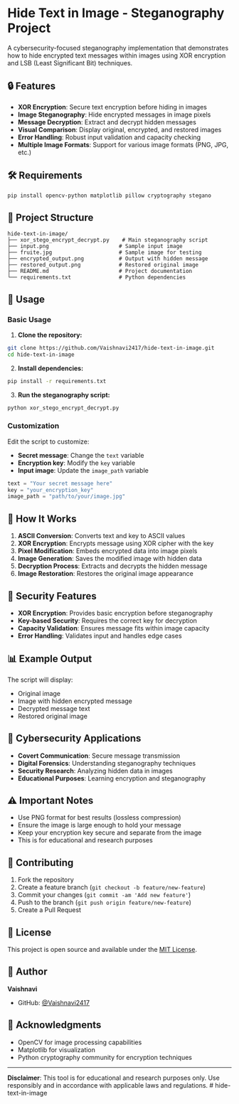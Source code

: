 # Hide Text in Image - Steganography Project

A cybersecurity-focused steganography implementation that demonstrates how to hide encrypted text messages within images using XOR encryption and LSB (Least Significant Bit) techniques.

## 🔒 Features

- **XOR Encryption**: Secure text encryption before hiding in images
- **Image Steganography**: Hide encrypted messages in image pixels
- **Message Decryption**: Extract and decrypt hidden messages
- **Visual Comparison**: Display original, encrypted, and restored images
- **Error Handling**: Robust input validation and capacity checking
- **Multiple Image Formats**: Support for various image formats (PNG, JPG, etc.)

## 🛠️ Requirements

```bash
pip install opencv-python matplotlib pillow cryptography stegano
```

## 📁 Project Structure

```
hide-text-in-image/
├── xor_stego_encrypt_decrypt.py    # Main steganography script
├── input.png                      # Sample input image
├── fruite.jpg                     # Sample image for testing
├── encrypted_output.png           # Output with hidden message
├── restored_output.png            # Restored original image
├── README.md                      # Project documentation
└── requirements.txt               # Python dependencies
```

## 🚀 Usage

### Basic Usage

1. **Clone the repository:**
```bash
git clone https://github.com/Vaishnavi2417/hide-text-in-image.git
cd hide-text-in-image
```

2. **Install dependencies:**
```bash
pip install -r requirements.txt
```

3. **Run the steganography script:**
```bash
python xor_stego_encrypt_decrypt.py
```

### Customization

Edit the script to customize:
- **Secret message**: Change the `text` variable
- **Encryption key**: Modify the `key` variable
- **Input image**: Update the `image_path` variable

```python
text = "Your secret message here"
key = "your_encryption_key"
image_path = "path/to/your/image.jpg"
```

## 🔧 How It Works

1. **ASCII Conversion**: Converts text and key to ASCII values
2. **XOR Encryption**: Encrypts message using XOR cipher with the key
3. **Pixel Modification**: Embeds encrypted data into image pixels
4. **Image Generation**: Saves the modified image with hidden data
5. **Decryption Process**: Extracts and decrypts the hidden message
6. **Image Restoration**: Restores the original image appearance

## 🔐 Security Features

- **XOR Encryption**: Provides basic encryption before steganography
- **Key-based Security**: Requires the correct key for decryption
- **Capacity Validation**: Ensures message fits within image capacity
- **Error Handling**: Validates input and handles edge cases

## 📊 Example Output

The script will display:
- Original image
- Image with hidden encrypted message
- Decrypted message text
- Restored original image

## 🎯 Cybersecurity Applications

- **Covert Communication**: Secure message transmission
- **Digital Forensics**: Understanding steganography techniques
- **Security Research**: Analyzing hidden data in images
- **Educational Purposes**: Learning encryption and steganography

## ⚠️ Important Notes

- Use PNG format for best results (lossless compression)
- Ensure the image is large enough to hold your message
- Keep your encryption key secure and separate from the image
- This is for educational and research purposes

## 🤝 Contributing

1. Fork the repository
2. Create a feature branch (`git checkout -b feature/new-feature`)
3. Commit your changes (`git commit -am 'Add new feature'`)
4. Push to the branch (`git push origin feature/new-feature`)
5. Create a Pull Request

## 📄 License

This project is open source and available under the [MIT License](LICENSE).

## 👤 Author

**Vaishnavi**
- GitHub: [@Vaishnavi2417](https://github.com/Vaishnavi2417)

## 🙏 Acknowledgments

- OpenCV for image processing capabilities
- Matplotlib for visualization
- Python cryptography community for encryption techniques

---

**Disclaimer**: This tool is for educational and research purposes only. Use responsibly and in accordance with applicable laws and regulations.
#   h i d e - t e x t - i n - i m a g e  
 